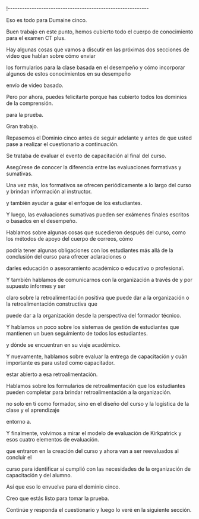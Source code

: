 !-----------------------------------------------------------

Eso es todo para Dumaine cinco.

Buen trabajo en este punto, hemos cubierto todo el cuerpo de conocimiento para el examen CT plus.

Hay algunas cosas que vamos a discutir en las próximas dos secciones de video que hablan sobre cómo enviar

los formularios para la clase basada en el desempeño y cómo incorporar algunos de estos conocimientos en su desempeño

envío de video basado.

Pero por ahora, puedes felicitarte porque has cubierto todos los dominios de la comprensión.

para la prueba.

Gran trabajo.

Repasemos el Dominio cinco antes de seguir adelante y antes de que usted pase a realizar el cuestionario a continuación.

Se trataba de evaluar el evento de capacitación al final del curso.

Asegúrese de conocer la diferencia entre las evaluaciones formativas y sumativas.

Una vez más, los formativos se ofrecen periódicamente a lo largo del curso y brindan información al instructor.

y también ayudar a guiar el enfoque de los estudiantes.

Y luego, las evaluaciones sumativas pueden ser exámenes finales escritos o basados en el desempeño.

Hablamos sobre algunas cosas que sucedieron después del curso, como los métodos de apoyo del cuerpo de correos, cómo

podría tener algunas obligaciones con los estudiantes más allá de la conclusión del curso para ofrecer aclaraciones o

darles educación o asesoramiento académico o educativo o profesional.

Y también hablamos de comunicarnos con la organización a través de y por supuesto informes y ser

claro sobre la retroalimentación positiva que puede dar a la organización o la retroalimentación constructiva que

puede dar a la organización desde la perspectiva del formador técnico.

Y hablamos un poco sobre los sistemas de gestión de estudiantes que mantienen un buen seguimiento de todos los estudiantes.

y dónde se encuentran en su viaje académico.

Y nuevamente, hablamos sobre evaluar la entrega de capacitación y cuán importante es para usted como capacitador.

estar abierto a esa retroalimentación.

Hablamos sobre los formularios de retroalimentación que los estudiantes pueden completar para brindar retroalimentación a la organización.

no solo en ti como formador, sino en el diseño del curso y la logística de la clase y el aprendizaje

entorno a.

Y finalmente, volvimos a mirar el modelo de evaluación de Kirkpatrick y esos cuatro elementos de evaluación.

que entraron en la creación del curso y ahora van a ser reevaluados al concluir el

curso para identificar si cumplió con las necesidades de la organización de capacitación y del alumno.

Así que eso lo envuelve para el dominio cinco.

Creo que estás listo para tomar la prueba.

Continúe y responda el cuestionario y luego lo veré en la siguiente sección.
